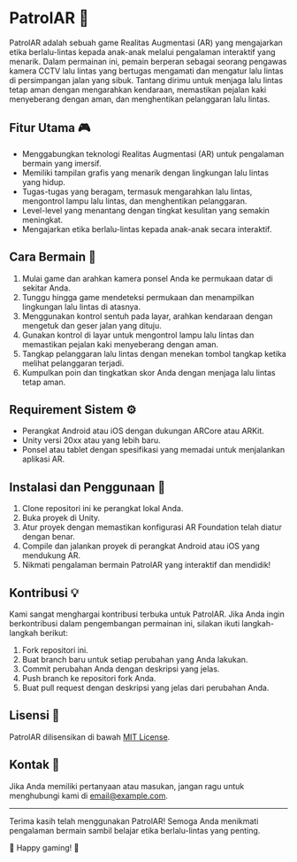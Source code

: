 PatrolAR 🚦
===========

PatrolAR adalah sebuah game Realitas Augmentasi (AR) yang mengajarkan etika berlalu-lintas kepada anak-anak melalui pengalaman interaktif yang menarik. Dalam permainan ini, pemain berperan sebagai seorang pengawas kamera CCTV lalu lintas yang bertugas mengamati dan mengatur lalu lintas di persimpangan jalan yang sibuk. Tantang dirimu untuk menjaga lalu lintas tetap aman dengan mengarahkan kendaraan, memastikan pejalan kaki menyeberang dengan aman, dan menghentikan pelanggaran lalu lintas.

Fitur Utama 🎮
--------------

*   Menggabungkan teknologi Realitas Augmentasi (AR) untuk pengalaman bermain yang imersif.
*   Memiliki tampilan grafis yang menarik dengan lingkungan lalu lintas yang hidup.
*   Tugas-tugas yang beragam, termasuk mengarahkan lalu lintas, mengontrol lampu lalu lintas, dan menghentikan pelanggaran.
*   Level-level yang menantang dengan tingkat kesulitan yang semakin meningkat.
*   Mengajarkan etika berlalu-lintas kepada anak-anak secara interaktif.

Cara Bermain 🚥
---------------

1.  Mulai game dan arahkan kamera ponsel Anda ke permukaan datar di sekitar Anda.
2.  Tunggu hingga game mendeteksi permukaan dan menampilkan lingkungan lalu lintas di atasnya.
3.  Menggunakan kontrol sentuh pada layar, arahkan kendaraan dengan mengetuk dan geser jalan yang dituju.
4.  Gunakan kontrol di layar untuk mengontrol lampu lalu lintas dan memastikan pejalan kaki menyeberang dengan aman.
5.  Tangkap pelanggaran lalu lintas dengan menekan tombol tangkap ketika melihat pelanggaran terjadi.
6.  Kumpulkan poin dan tingkatkan skor Anda dengan menjaga lalu lintas tetap aman.

Requirement Sistem ⚙️
---------------------

*   Perangkat Android atau iOS dengan dukungan ARCore atau ARKit.
*   Unity versi 20xx atau yang lebih baru.
*   Ponsel atau tablet dengan spesifikasi yang memadai untuk menjalankan aplikasi AR.

Instalasi dan Penggunaan 📲
---------------------------

1.  Clone repositori ini ke perangkat lokal Anda.
2.  Buka proyek di Unity.
3.  Atur proyek dengan memastikan konfigurasi AR Foundation telah diatur dengan benar.
4.  Compile dan jalankan proyek di perangkat Android atau iOS yang mendukung AR.
5.  Nikmati pengalaman bermain PatrolAR yang interaktif dan mendidik!

Kontribusi 💡
-------------

Kami sangat menghargai kontribusi terbuka untuk PatrolAR. Jika Anda ingin berkontribusi dalam pengembangan permainan ini, silakan ikuti langkah-langkah berikut:

1.  Fork repositori ini.
2.  Buat branch baru untuk setiap perubahan yang Anda lakukan.
3.  Commit perubahan Anda dengan deskripsi yang jelas.
4.  Push branch ke repositori fork Anda.
5.  Buat pull request dengan deskripsi yang jelas dari perubahan Anda.

Lisensi 📜
----------

PatrolAR dilisensikan di bawah [MIT License](https://opensource.org/licenses/MIT).

Kontak 📧
---------

Jika Anda memiliki pertanyaan atau masukan, jangan ragu untuk menghubungi kami di [email@example.com](mailto:email@example.com).

---

Terima kasih telah menggunakan PatrolAR! Semoga Anda menikmati pengalaman bermain sambil belajar etika berlalu-lintas yang penting.

🚦 Happy gaming! 🚦
